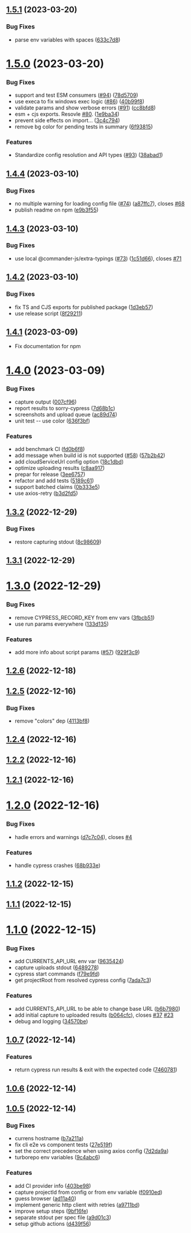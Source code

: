 

## [1.5.1](https://github.com/currents-dev/cypress-cloud/compare/v1.5.0...v1.5.1) (2023-03-20)


### Bug Fixes

* parse env variables with spaces ([633c7d8](https://github.com/currents-dev/cypress-cloud/commit/633c7d8f1e59aaf4b1db9215d7afae789d6e5fb8))

# [1.5.0](https://github.com/currents-dev/cypress-cloud/compare/v1.4.5-beta.2...v1.5.0) (2023-03-20)

### Bug Fixes

- support and test ESM consumers ([#94](https://github.com/currents-dev/cypress-cloud/issues/94)) ([78d5709](https://github.com/currents-dev/cypress-cloud/commit/78d5709571868c0cda9663a3d752464273003d92))
- use execa to fix windows exec logic ([#86](https://github.com/currents-dev/cypress-cloud/issues/86)) ([40b99f8](https://github.com/currents-dev/cypress-cloud/commit/40b99f8a6577e9809a0dbdbbd5767720ca121e2f))
- validate params and show verbose errors ([#91](https://github.com/currents-dev/cypress-cloud/issues/91)) ([cc8bfd8](https://github.com/currents-dev/cypress-cloud/commit/cc8bfd854c76aade0c728750ec4b1b239ecf8e76))
- esm + cjs exports. Resovle [#80](https://github.com/currents-dev/cypress-cloud/issues/80). ([1e9ba34](https://github.com/currents-dev/cypress-cloud/commit/1e9ba34e3d66bf3ba74d81fa263710a943af8ab4))
- prevent side effects on import... ([3c4c794](https://github.com/currents-dev/cypress-cloud/commit/3c4c794c91f591248496211327db9da605c9f29e))
- remove bg color for pending tests in summary ([6f93815](https://github.com/currents-dev/cypress-cloud/commit/6f93815b35cdbf9bf19728f0367ade41f268bce3))

### Features

- Standardize config resolution and API types ([#93](https://github.com/currents-dev/cypress-cloud/issues/93)) ([38abad1](https://github.com/currents-dev/cypress-cloud/commit/38abad1eb5ba3f36ccd53f5283d10a2487679bfc))

## [1.4.4](https://github.com/currents-dev/cypress-cloud/compare/v1.4.3...v1.4.4) (2023-03-10)

### Bug Fixes

- no multiple warning for loading config file ([#74](https://github.com/currents-dev/cypress-cloud/issues/74)) ([a87ffc7](https://github.com/currents-dev/cypress-cloud/commit/a87ffc7e057a9c202791117ae8ba663fe61d3455)), closes [#68](https://github.com/currents-dev/cypress-cloud/issues/68)
- publish readme on npm ([e9b3f55](https://github.com/currents-dev/cypress-cloud/commit/e9b3f55fdce7dbf2c32f611965ee90322007db0f))

## [1.4.3](https://github.com/currents-dev/cypress-cloud/compare/v1.4.2-beta.0...v1.4.3) (2023-03-10)

### Bug Fixes

- use local @commander-js/extra-typings ([#73](https://github.com/currents-dev/cypress-cloud/issues/73)) ([1c51d66](https://github.com/currents-dev/cypress-cloud/commit/1c51d66b568553b0c946c681784e905e7d3d0a7e)), closes [#71](https://github.com/currents-dev/cypress-cloud/issues/71)

## [1.4.2](https://github.com/currents-dev/cypress-cloud/compare/v1.4.2-beta.0...v1.4.2) (2023-03-10)

### Bug Fixes

- fix TS and CJS exports for published package ([1d3eb57](https://github.com/currents-dev/cypress-cloud/commit/1d3eb5710e5a76057e51ccd5fb92658f6e14ba47))
- use release script ([8f29211](https://github.com/currents-dev/cypress-cloud/commit/8f292119e81a584d17f3c421a2f7a764bf7b27ad))

## [1.4.1](https://github.com/currents-dev/cypress-cloud/compare/v1.4.0...v1.4.1) (2023-03-09)

- Fix documentation for npm

# [1.4.0](https://github.com/currents-dev/cypress-cloud/compare/v1.3.2...v1.4.0) (2023-03-09)

### Bug Fixes

- capture output ([007cf96](https://github.com/currents-dev/cypress-cloud/commit/007cf96a3181b2248a673e27fb8cf92a427ed992))
- report results to sorry-cypress ([7d68b1c](https://github.com/currents-dev/cypress-cloud/commit/7d68b1c519b6d0a4f22694c27b7e3a43b7090b4e))
- screenshots and upload queue ([ac89d74](https://github.com/currents-dev/cypress-cloud/commit/ac89d74cc738220f7639ad11f0332b62ad45c8c6))
- unit test -- use color ([636f3bf](https://github.com/currents-dev/cypress-cloud/commit/636f3bf4c2566b00774aa7ee465fd15404fc5484))

### Features

- add benchmark CI ([fd0b6f8](https://github.com/currents-dev/cypress-cloud/commit/fd0b6f8b9f751b10a74c4261aa632b233a76ddc5))
- add message when build id is not supported ([#58](https://github.com/currents-dev/cypress-cloud/issues/58)) ([57b2b42](https://github.com/currents-dev/cypress-cloud/commit/57b2b42b4e1cc4f96aeb248fdb236834dfaac459))
- add cloudServiceUrl config option ([18c1dbd](https://github.com/currents-dev/cypress-cloud/commit/18c1dbd3a5598465a7cddc01c1dd85fb3491445c))
- optimize uploading results ([c8aa917](https://github.com/currents-dev/cypress-cloud/commit/c8aa917ddd6e780c9ee8f1cbf30ead4249e368e8))
- prepar for release ([3ee6757](https://github.com/currents-dev/cypress-cloud/commit/3ee6757f5d7ba6408f9d9b50d2308ac9478f91bd))
- refactor and add tests ([5189c61](https://github.com/currents-dev/cypress-cloud/commit/5189c61341367ee44b4a8ee8291b5303ce9417ca))
- support batched claims ([0b333e5](https://github.com/currents-dev/cypress-cloud/commit/0b333e53d8ceca54ecd49122ad79beeed29b10dd))
- use axios-retry ([b3d2fd5](https://github.com/currents-dev/cypress-cloud/commit/b3d2fd56863afdf3403ef00674ec18a8d89a01d2))

## [1.3.2](https://github.com/currents-dev/cypress-cloud/compare/v1.3.1...v1.3.2) (2022-12-29)

### Bug Fixes

- restore capturing stdout ([8c98609](https://github.com/currents-dev/cypress-cloud/commit/8c9860962a083023ac71ac01294d20c551de809c))

## [1.3.1](https://github.com/currents-dev/cypress-cloud/compare/v1.3.0...v1.3.1) (2022-12-29)

# [1.3.0](https://github.com/currents-dev/cypress-cloud/compare/v1.2.6...v1.3.0) (2022-12-29)

### Bug Fixes

- remove CYPRESS_RECORD_KEY from env vars ([3fbcb51](https://github.com/currents-dev/cypress-cloud/commit/3fbcb51749a6809aacfbd06da6b39eaee1c5aaa6))
- use run params everywhere ([133d135](https://github.com/currents-dev/cypress-cloud/commit/133d1355818ec4cd81e06347eb8bd4067fd834f7))

### Features

- add more info about script params ([#57](https://github.com/currents-dev/cypress-cloud/issues/57)) ([929f3c9](https://github.com/currents-dev/cypress-cloud/commit/929f3c90f3cb14807f0eb584c3dec0198bfb8381))

## [1.2.6](https://github.com/currents-dev/cypress-cloud/compare/v1.2.5...v1.2.6) (2022-12-18)

## [1.2.5](https://github.com/currents-dev/cypress-cloud/compare/v1.2.4...v1.2.5) (2022-12-16)

### Bug Fixes

- remove "colors" dep ([4113bf8](https://github.com/currents-dev/cypress-cloud/commit/4113bf8c7d6bd6a6940a032995ba6033477dec62))

## [1.2.4](https://github.com/currents-dev/cypress-cloud/compare/v1.2.2...v1.2.4) (2022-12-16)

## [1.2.2](https://github.com/currents-dev/cypress-cloud/compare/v1.2.1...v1.2.2) (2022-12-16)

## [1.2.1](https://github.com/currents-dev/cypress-cloud/compare/v1.2.0...v1.2.1) (2022-12-16)

# [1.2.0](https://github.com/currents-dev/cypress-cloud/compare/v1.1.2...v1.2.0) (2022-12-16)

### Bug Fixes

- hadle errors and warnings ([d7c7c04](https://github.com/currents-dev/cypress-cloud/commit/d7c7c0420a563fcf182ab10a9f6f9518d8f56619)), closes [#4](https://github.com/currents-dev/cypress-cloud/issues/4)

### Features

- handle cypress crashes ([68b933e](https://github.com/currents-dev/cypress-cloud/commit/68b933e4228cab753f1b0bcaba2b7cf06f1561da))

## [1.1.2](https://github.com/currents-dev/cypress-cloud/compare/v1.1.1...v1.1.2) (2022-12-15)

## [1.1.1](https://github.com/currents-dev/cypress-cloud/compare/v1.1.0...v1.1.1) (2022-12-15)

# [1.1.0](https://github.com/currents-dev/cypress-cloud/compare/1.0.7...v1.1.0) (2022-12-15)

### Bug Fixes

- add CURRENTS_API_URL env var ([9635424](https://github.com/currents-dev/cypress-cloud/commit/9635424b54dcea00c4fd0485060b7ec3581b8fc5))
- capture uploads stdout ([6489278](https://github.com/currents-dev/cypress-cloud/commit/648927803a6a8f43e2d6aff18fcd69c57f7be4f5))
- cypress start commands ([f79e9fd](https://github.com/currents-dev/cypress-cloud/commit/f79e9fd859f9bb8c802dbc17cd132ff5d9941eb8))
- get projectRoot from resolved cypress config ([7ada7c3](https://github.com/currents-dev/cypress-cloud/commit/7ada7c37d95ea04b185a99cc89581b87dfa7ecfa))

### Features

- add CURRENTS_API_URL to be able to change base URL ([b6b7980](https://github.com/currents-dev/cypress-cloud/commit/b6b798068c9d4afb33979dde091ce90a992b05b2))
- add initial capture to uploaded results ([b064cfc](https://github.com/currents-dev/cypress-cloud/commit/b064cfc3fd8b46e9a46bb567c5f5439cf78a2964)), closes [#37](https://github.com/currents-dev/cypress-cloud/issues/37) [#23](https://github.com/currents-dev/cypress-cloud/issues/23)
- debug and logging ([34570be](https://github.com/currents-dev/cypress-cloud/commit/34570beac3d82cdf55b4a96631b6ac9810a1eb26))

## [1.0.7](https://github.com/currents-dev/cypress-cloud/compare/1.0.6...1.0.7) (2022-12-14)

### Features

- return cypress run results & exit with the expected code ([7460781](https://github.com/currents-dev/cypress-cloud/commit/7460781299f75334829a6359a42d77e425379940))

## [1.0.6](https://github.com/currents-dev/cypress-cloud/compare/1.0.5...1.0.6) (2022-12-14)

## [1.0.5](https://github.com/currents-dev/cypress-cloud/compare/a9711bde1fbb2cd37dbc8979593159d183bfa866...1.0.5) (2022-12-14)

### Bug Fixes

- currens hostname ([b7a211a](https://github.com/currents-dev/cypress-cloud/commit/b7a211a0fbf2368d328c44e89964ca3b064cd414))
- fix cli e2e vs component tests ([27e519f](https://github.com/currents-dev/cypress-cloud/commit/27e519f8859c348155365dabcd43d3f96510297c))
- set the correct precedence when using axios config ([7d2da9a](https://github.com/currents-dev/cypress-cloud/commit/7d2da9aea83c53ac29658bc442f03fc9f99d19cd))
- turborepo env variables ([9c4abc6](https://github.com/currents-dev/cypress-cloud/commit/9c4abc6f510a7947428f71ab68d5fa04c08794ca))

### Features

- add CI provider info ([403be98](https://github.com/currents-dev/cypress-cloud/commit/403be9807a09fd1aad806ba51bd989a8992f7705))
- capture projectId from config or from env variable ([f0910ed](https://github.com/currents-dev/cypress-cloud/commit/f0910ed9210929a484cca35aa810bab0b172aa7d))
- guess browser ([ad11a40](https://github.com/currents-dev/cypress-cloud/commit/ad11a407becef77f815d8991e29699cae2f6f87f))
- implement generic http client with retries ([a9711bd](https://github.com/currents-dev/cypress-cloud/commit/a9711bde1fbb2cd37dbc8979593159d183bfa866))
- improve setup steps ([9bf16fe](https://github.com/currents-dev/cypress-cloud/commit/9bf16fe5f3773db4aa2f169515303ea6d0973da6))
- separate stdout per spec file ([a9d01c3](https://github.com/currents-dev/cypress-cloud/commit/a9d01c349cbfe140a568a452b0e7163e6d27f2db))
- setup github actions ([d439f56](https://github.com/currents-dev/cypress-cloud/commit/d439f5660698177087fcc2e7a61c64ea263816f6))